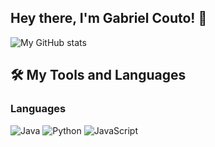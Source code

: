 ## Hey there, I'm Gabriel Couto! 👋

![My GitHub stats](https://github-readme-stats.vercel.app/api?username=gabrielscouto&hide=contribs,prs&theme=github_dark)
<!--
**GabrielSCouto/gabrielscouto** is a ✨ _special_ ✨ repository because its `README.md` (this file) appears on your GitHub profile.
-->
## 🛠️ My Tools and Languages 

### **Languages**
![Java](https://img.shields.io/badge/Java-ED8B00?style=for-the-badge&logo=java&logoColor=white)
![Python](https://img.shields.io/badge/Python-3776AB?style=for-the-badge&logo=python&logoColor=white)
![JavaScript](https://img.shields.io/badge/JavaScript-F7DF1E?style=for-the-badge&logo=javascript&logoColor=black)

<!--
Here are some ideas to get you started:

- 🔭 I’m currently working on ...
- 🌱 I’m currently learning ...
- 👯 I’m looking to collaborate on ...
- 🤔 I’m looking for help with ...
- 💬 Ask me about ...
- 📫 How to reach me: ...
- 😄 Pronouns: ...
- ⚡ Fun fact: ...
-->
